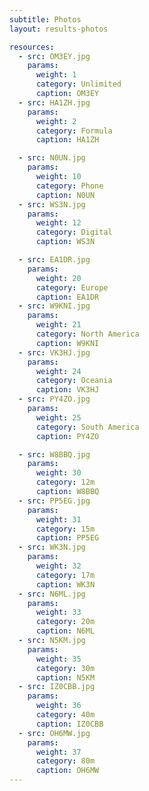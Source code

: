 ```yaml
---
subtitle: Photos
layout: results-photos

resources:
  - src: OM3EY.jpg
    params:
      weight: 1
      category: Unlimited
      caption: OM3EY
  - src: HA1ZH.jpg
    params:
      weight: 2
      category: Formula
      caption: HA1ZH

  - src: N0UN.jpg
    params:
      weight: 10
      category: Phone
      caption: N0UN
  - src: WS3N.jpg
    params:
      weight: 12
      category: Digital
      caption: WS3N

  - src: EA1DR.jpg
    params:
      weight: 20
      category: Europe
      caption: EA1DR
  - src: W9KNI.jpg
    params:
      weight: 21
      category: North America
      caption: W9KNI
  - src: VK3HJ.jpg
    params:
      weight: 24
      category: Oceania
      caption: VK3HJ
  - src: PY4ZO.jpg
    params:
      weight: 25
      category: South America
      caption: PY4ZO

  - src: W8BBQ.jpg
    params:
      weight: 30
      category: 12m
      caption: W8BBQ
  - src: PP5EG.jpg
    params:
      weight: 31
      category: 15m
      caption: PP5EG
  - src: WK3N.jpg
    params:
      weight: 32
      category: 17m
      caption: WK3N
  - src: N6ML.jpg
    params:
      weight: 33
      category: 20m
      caption: N6ML
  - src: N5KM.jpg
    params:
      weight: 35
      category: 30m
      caption: N5KM
  - src: IZ0CBB.jpg
    params:
      weight: 36
      category: 40m
      caption: IZ0CBB
  - src: OH6MW.jpg
    params:
      weight: 37
      category: 80m
      caption: OH6MW
---
```

